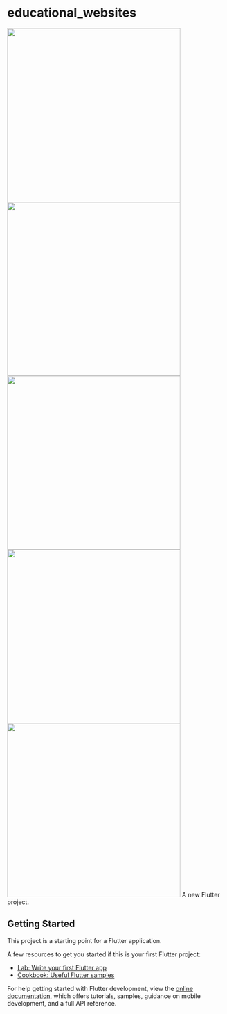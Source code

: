 # educational_websites





<img src="https://user-images.githubusercontent.com/113710907/196727112-77a455d6-507c-463d-98d7-b379e1f26604.mp4" width="400">
<img src="https://user-images.githubusercontent.com/113710907/196607285-a4665c1b-e1ce-40da-ab6f-3cd002ab9116.jpg" width="400">
<img src="https://user-images.githubusercontent.com/113710907/196607342-dcdc132d-f9ec-4f57-baaf-9cfc93550655.jpg" width="400">
<img src="https://user-images.githubusercontent.com/113710907/196607372-03d5c43b-fca3-4f34-80f9-2b03014f5ddb.jpg" width="400">
<img src="https://user-images.githubusercontent.com/113710907/196607442-67fd2abf-decb-407a-9860-662bb11709a1.jpg" width="400">
A new Flutter project.

## Getting Started

This project is a starting point for a Flutter application.

A few resources to get you started if this is your first Flutter project:

- [Lab: Write your first Flutter app](https://docs.flutter.dev/get-started/codelab)
- [Cookbook: Useful Flutter samples](https://docs.flutter.dev/cookbook)

For help getting started with Flutter development, view the
[online documentation](https://docs.flutter.dev/), which offers tutorials,
samples, guidance on mobile development, and a full API reference.
